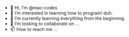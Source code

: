 - 👋 Hi, I’m @mac-codes
- 👀 I’m interested in learning how to program! duh.
- 🌱 I’m currently learning everything from the beginning
- 💞️ I’m looking to collaborate on ...
- 📫 How to reach me ...

<!---
mac-codes/mac-codes is a ✨ special ✨ repository because its `README.md` (this file) appears on your GitHub profile.
You can click the Preview link to take a look at your changes.
--->
